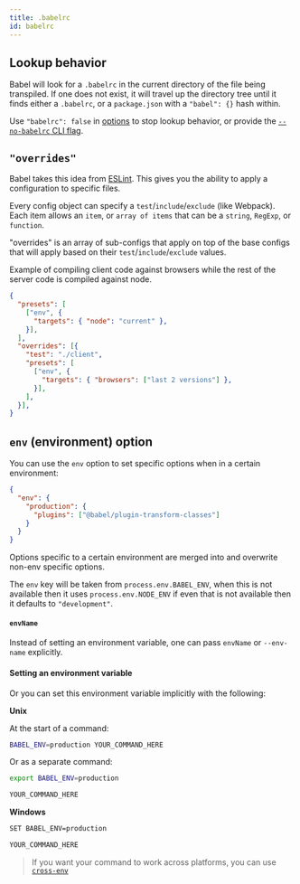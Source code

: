 ```yaml
---
title: .babelrc
id: babelrc
---
```


## Lookup behavior

Babel will look for a `.babelrc` in the current directory of the file being transpiled. If one does not exist, it will travel up the directory tree until it finds either a `.babelrc`, or a `package.json` with a `"babel": {}` hash within.

Use `"babelrc": false` in [options](api.md#options) to stop lookup behavior, or provide the [`--no-babelrc` CLI flag](babel-cli.md#babel-ignoring-babelrc).

## `"overrides"`

Babel takes this idea from [ESLint](http://eslint.org/docs/user-guide/configuring#example-configuration). This gives you the ability to apply a configuration to specific files.

Every config object can specify a `test`/`include`/`exclude` (like Webpack).
Each item allows an `item`, or `array of items` that can be a `string`, `RegExp`, or `function`.

"overrides" is an array of sub-configs that apply on top of the base configs that will apply based on their `test`/`include`/`exclude` values.

Example of compiling client code against browsers while the rest of the server code is compiled against node.

```json
{
  "presets": [
    ["env", { 
      "targets": { "node": "current" },
    }],
  ],
  "overrides": [{
    "test": "./client",
    "presets": [
      ["env", { 
        "targets": { "browsers": ["last 2 versions"] },
      }],
    ],
  }],
}
```

## `env` (environment) option

You can use the `env` option to set specific options when in a certain environment:

```json
{
  "env": {
    "production": {
      "plugins": ["@babel/plugin-transform-classes"]
    }
  }
}
```

Options specific to a certain environment are merged into and overwrite non-env specific options.

The `env` key will be taken from `process.env.BABEL_ENV`, when this is not available then it uses
`process.env.NODE_ENV` if even that is not available then it defaults to `"development"`.


#### `envName`

Instead of setting an environment variable, one can pass `envName` or `--env-name` explicitly.

#### Setting an environment variable

Or you can set this environment variable implicitly with the following:

**Unix**

At the start of a command:

```sh
BABEL_ENV=production YOUR_COMMAND_HERE
```

Or as a separate command:

```sh
export BABEL_ENV=production
```

```sh
YOUR_COMMAND_HERE
```

**Windows**

```sh
SET BABEL_ENV=production
```

```sh
YOUR_COMMAND_HERE
```

> If you want your command to work across platforms, you can use [`cross-env`](https://www.npmjs.com/package/cross-env)
